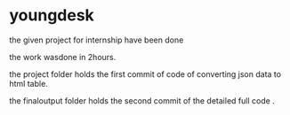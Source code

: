 # youngdesk
the given project for internship have been done

the work wasdone in 2hours.

the project folder holds the first commit of code of converting json data to html table.

the finaloutput folder holds the second commit of the detailed full code .
